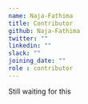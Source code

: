 ```yaml
---
name: Naja-Fathima
title: Contributor
github: Naja-Fathima
twitter: ""
linkedin: ""
slack: ""
joining_date: ""
role : contributor
---
```


Still waiting for this
